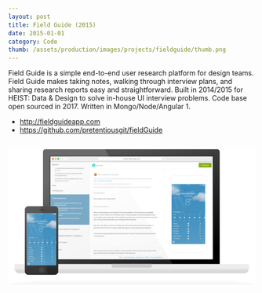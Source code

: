```yaml
---
layout: post
title: Field Guide (2015)
date: 2015-01-01
category: Code
thumb: /assets/production/images/projects/fieldguide/thumb.png
---
```


Field Guide is a simple end-to-end user research platform for design teams. Field Guide makes taking notes, walking through interview plans, and sharing research reports easy and straightforward. Built in 2014/2015 for HEIST: Data & Design to solve in-house UI interview problems. Code base open sourced in 2017. Written in Mongo/Node/Angular 1.

<ul>
	<li><a href="http://fieldguideapp.com">http://fieldguideapp.com</a></li>
	<li><a href="https://github.com/pretentiousgit/fieldGuide">https://github.com/pretentiousgit/fieldGuide</a></li>
</ul>

<br>

<img src="/assets/production/images/projects/fieldguide/fieldGuideApp.png" alt="">